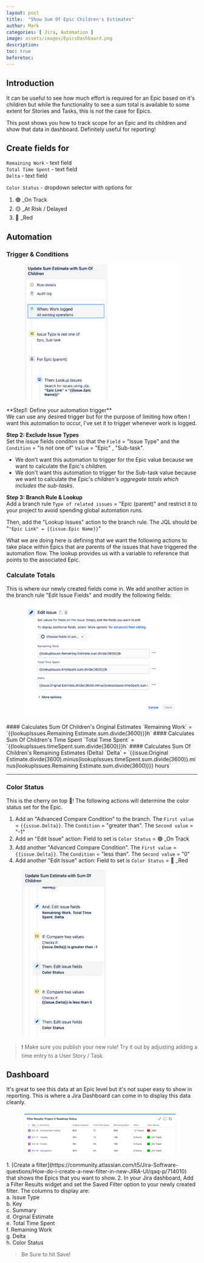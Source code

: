 ```yaml
---
layout: post
title:  "Show Sum Of Epic Children's Estimates"
author: Mark
categories: [ Jira, Automation ]
image: assets/images/EpicsDashboard.png
description: 
toc: true
beforetoc: 
---
```

## Introduction
It can be useful to see how much effort is required for an Epic based on it's children but while the functionality to see a sum total is available to some extent for Stories and Tasks, this is not the case for Epics. 

This post shows you how to track scope for an Epic and its children and show that data in dashboard. Definitely useful for reporting!

## Create fields for 
`Remaining Work` - text field <br>
`Total Time Spent` - text field <br>
`Delta` - text field

`Color Status` - dropdown selector with options for 
1. 🟢 _On Track
2. 🟡 _At Risk / Delayed
3. 🔴 _Red

## Automation
### Trigger & Conditions
<figure>
    <img src="/assets/images/automationSection1.png"
         alt="Automation Section 1">
</figure>
**Step1: Define your automation trigger** <br>
We can use any desired trigger but for the purpose of limiting how often I want this automation to occur, I've set it to trigger whenever work is logged.

**Step 2: Exclude Issue Types** <br>
Set the issue fields conditon so that the `Field` = "Issue Type" and the `Condition` = "is not one of" `Value` = "Epic" , "Sub-task".
- We don't want this automation to trigger for the Epic value because we want to calculate the Epic's *children*. 
- We don't want this automation to trigger for the Sub-task value because we want to calculate the Epic's *children's aggregate totals which includes the sub-tasks*.

**Step 3: Branch Rule & Lookup** <br>
Add a branch rule `Type of related issues` = "Epic (parent)" and restrict it to your project to avoid spending global automation runs.

Then, add the "Lookup Issues" action to the branch rule. The JQL should be  "`"Epic Link" = {{issue.Epic Name}}`"

What we are doing here is defining that we want the following actions to take place within Epics that are parents of the issues that have triggered the automation flow. The lookup provides us with a variable to reference that points to the associated Epic.

### Calculate Totals
This is where our newly created fields come in. We add another action in the branch rule "Edit Issue Fields" and modify the following fields:
<figure>
    <img src="/assets/images/editIssueFields.png"
         alt="Edit Issue Fields">
</figure>
#### Calculates Sum Of Children's Original Estimates
`Remaining Work` = `{{lookupIssues.Remaining Estimate.sum.divide(3600)}}h`
#### Calculates Sum Of Children's Time Spent
`Total Time Spent` = `{{lookupIssues.timeSpent.sum.divide(3600)}}h`
#### Calculates Sum Of Children's Remaining Estimates (Delta)
`Delta` = `{{issue.Original Estimate.divide(3600).minus(lookupIssues.timeSpent.sum.divide(3600)).minus(lookupIssues.Remaining Estimate.sum.divide(3600))}} hours`

---
### Color Status
This is the cherry on top 🍒! The following actions will determine the color status set for the Epic.
1. Add an "Advanced Compare Condition" to the branch. The `First value` = `{{issue.Delta}}`. The `Condition` = "greater than". The `Second value` = "-1"
2. Add an "Edit Issue" action: Field to set is `Color Status` = 🟢  _On Track
3.  Add another "Advanced Compare Condition". The `First value` = `{{issue.Delta}}`. The `Condition` = "less than". The `Second value` = "0"
4. Add another "Edit Issue" action: Field to set is `Color Status` = 🔴 _Red

<figure>
    <img src="/assets/images/automationSection2.png"
         alt="Automation Section 2">
</figure>

> ❗️ Make sure you publish your new rule! Try it out by adjusting adding a time entry to a User Story / Task.

## Dashboard
It's great to see this data at an Epic level but it's not super easy to show in reporting. This is where a Jira Dashboard can come in to display this data cleanly.
<figure>
    <img src="/assets/images/EpicsDashboard.png"
         alt="an Epics Dashboard">
</figure>
1. [Create a filter](https://community.atlassian.com/t5/Jira-Software-questions/How-do-i-create-a-new-filter-in-new-JIRA-UI/qaq-p/714010) that shows the Epics that you want to show.
2. In your Jira dashboard, Add a Filter Results widget and set the Saved Filter option to your newly created filter. The columns to display are:
		<br>a. Issue Type
		<br>b. Key
		<br>c. Summary
		<br>d. Orginal Estimate
		<br>e. Total Time Spent
		<br>f. Remaining Work
		<br>g. Delta
		<br>h. Color Status

> Be Sure to hit Save!
<!--stackedit_data:
eyJoaXN0b3J5IjpbMTIyOTAyODc3NCwtMTY2NzE3MTY3NCwtMT
gxNTY1NzEzNiwtNDkzNTQ5NjgwLDE1NTE3NTc3MTIsMTQyNjMy
NDkwNiwtMTAwNjk0NTc0MCwxMTM2ODAwMzA4LC00NTUyNTU5Mz
gsODgzMjc2MTcwLDE1NDAwMzg4MDBdfQ==
-->